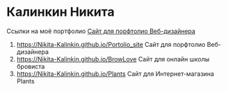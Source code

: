 # Калинкин Никита

Ссылки на моё портфолио
 [Сайт для порфтолио Веб-дизайнера](#https://Nikita-Kalinkin.github.io/Portolio_site)
1. https://Nikita-Kalinkin.github.io/Portolio_site
   Сайт для порфтолио Веб-дизайнера
2. https://Nikita-Kalinkin.github.io/BrowLove
   Сайт для онлайн школы бровиста
3. https://Nikita-Kalinkin.github.io/Plants
   Сайт для Интернет-магазина Plants



